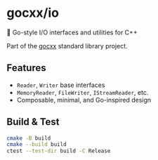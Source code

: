 # gocxx/io

🔧 Go-style I/O interfaces and utilities for C++

Part of the [gocxx](https://github.com/gocxx) standard library project.

## Features

- `Reader`, `Writer` base interfaces
- `MemoryReader`, `FileWriter`, `IStreamReader`, etc.
- Composable, minimal, and Go-inspired design

## Build & Test

```bash
cmake -B build
cmake --build build
ctest --test-dir build -C Release
